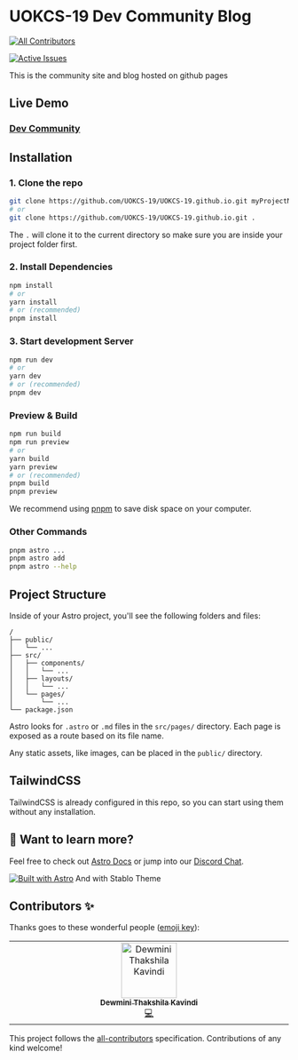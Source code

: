 # UOKCS-19 Dev Community Blog
<!-- ALL-CONTRIBUTORS-BADGE:START - Do not remove or modify this section -->
[![All Contributors](https://img.shields.io/badge/all_contributors-1-orange.svg?style=flat-square)](#contributors-)
<!-- ALL-CONTRIBUTORS-BADGE:END -->

<!-- ALL-CONTRIBUTORS-BADGE:START -->
[![Active Issues](https://deepsource.io/gh/UOKCS-19/UOKCS-19.github.io.svg/?label=active+issues&token=G05jCYgHjy_6OHj6OVgxb6LO)](https://deepsource.io/gh/UOKCS-19/UOKCS-19.github.io/?ref=repository-badge)
<!-- ALL-CONTRIBUTORS-BADGE:END -->

This is the community site and blog hosted on github pages

## Live Demo

### [Dev Community](https://uokcs-19.github.io/)

## Installation

### 1. Clone the repo

```bash
git clone https://github.com/UOKCS-19/UOKCS-19.github.io.git myProjectName
# or
git clone https://github.com/UOKCS-19/UOKCS-19.github.io.git .
```

The `.` will clone it to the current directory so make sure you are inside your project folder first.

### 2. Install Dependencies

```bash
npm install
# or
yarn install
# or (recommended)
pnpm install
```

### 3. Start development Server

```bash
npm run dev
# or
yarn dev
# or (recommended)
pnpm dev
```

### Preview & Build

```bash
npm run build
npm run preview
# or
yarn build
yarn preview
# or (recommended)
pnpm build
pnpm preview
```

We recommend using [pnpm](https://pnpm.io/) to save disk space on your computer.

### Other Commands

```bash
pnpm astro ...
pnpm astro add
pnpm astro --help
```

## Project Structure

Inside of your Astro project, you'll see the following folders and files:

```
/
├── public/
│   └── ...
├── src/
│   ├── components/
│   │   └── ...
│   ├── layouts/
│   │   └── ...
│   └── pages/
│       └── ...
└── package.json
```

Astro looks for `.astro` or `.md` files in the `src/pages/` directory. Each page is exposed as a route based on its file name.

Any static assets, like images, can be placed in the `public/` directory.

## TailwindCSS

TailwindCSS is already configured in this repo, so you can start using them without any installation.


## 👀 Want to learn more?

Feel free to check out [Astro Docs](https://docs.astro.build) or jump into our [Discord Chat](https://web3templates.com/discord).

[![Built with Astro](https://astro.badg.es/v1/built-with-astro.svg)](https://astro.build)
And with Stablo Theme

## Contributors ✨

Thanks goes to these wonderful people ([emoji key](https://allcontributors.org/docs/en/emoji-key)):

<!-- ALL-CONTRIBUTORS-LIST:START - Do not remove or modify this section -->
<!-- prettier-ignore-start -->
<!-- markdownlint-disable -->
<table>
  <tbody>
    <tr>
      <td align="center" valign="top" width="14.28%"><a href="https://github.com/KavindiDev"><img src="https://avatars.githubusercontent.com/u/99270120?v=4?s=100" width="100px;" alt="Dewmini Thakshila Kavindi"/><br /><sub><b>Dewmini Thakshila Kavindi</b></sub></a><br /><a href="https://github.com/UOKCS-19/UOKCS-19.github.io/commits?author=KavindiDev" title="Code">💻</a></td>
    </tr>
  </tbody>
</table>

<!-- markdownlint-restore -->
<!-- prettier-ignore-end -->

<!-- ALL-CONTRIBUTORS-LIST:END -->

This project follows the [all-contributors](https://github.com/all-contributors/all-contributors) specification. Contributions of any kind welcome!
